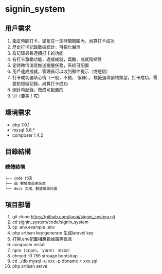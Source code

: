# signin_system

## 用戶需求
1. 指定時間打卡，滿足在一定時間範圍內，尚算打卡成功
2. 歷史打卡記錄數據統計，可視化展示
3. 有記錄最長連續打卡的功能
4. 有打卡激勵功能，達成成就，獎勵，成就階梯性
5. 定時微信消息推送提醒任務，系統可配置
6. 用戶達成成就，管理員可以收到郵件提示（或短信）
7. 打卡成功選填心情（一般，不錯， 很棒）， 標籤選填讀物類型，打卡成功，需要拍照做記錄，尚算打卡成功
8. 倒計時記錄，做成可配置的
9. UI（要美！哎）

## 環境需求
* php 7.0.1
* mysql 5.6.*
* composer 1.4.2

## 目錄結構

### 總體結構

```
├── code 代碼
├── db 數據庫歷史版本
└── docs 文檔，數據庫設計圖
```



## 項目部署
1. git clone https://github.com/locqj/signin_system.git
2. cd signin_system/code/signin_system
3. cp .env.example .env
4. php artisan key:generate 生成laravel key
5. 打開.env配置相應數據庫等信息
6. composer install
7. npm（cnpm， yarm） install
8. chmod -R 755 stroage bootstrap
9. cd ../db mysql -u xxx -p dbname < xxx.sql
9. php artisan serve